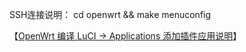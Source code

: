 SSH连接说明：
cd openwrt && make menuconfig


【[OpenWrt 编译 LuCI -> Applications 添加插件应用说明](https://www.right.com.cn/forum/thread-4035801-1-1.htm)】

